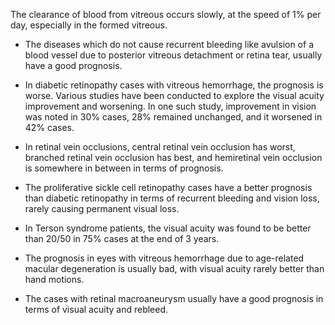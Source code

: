 The clearance of blood from vitreous occurs slowly, at the speed of 1% per day, especially in the formed vitreous.

- The diseases which do not cause recurrent bleeding like avulsion of a blood vessel due to posterior vitreous detachment or retina tear, usually have a good prognosis.

- In diabetic retinopathy cases with vitreous hemorrhage, the prognosis is worse. Various studies have been conducted to explore the visual acuity improvement and worsening. In one such study, improvement in vision was noted in 30% cases, 28% remained unchanged, and it worsened in 42% cases.

- In retinal vein occlusions, central retinal vein occlusion has worst, branched retinal vein occlusion has best, and hemiretinal vein occlusion is somewhere in between in terms of prognosis.

- The proliferative sickle cell retinopathy cases have a better prognosis than diabetic retinopathy in terms of recurrent bleeding and vision loss, rarely causing permanent visual loss.

- In Terson syndrome patients, the visual acuity was found to be better than 20/50 in 75% cases at the end of 3 years.

- The prognosis in eyes with vitreous hemorrhage due to age-related macular degeneration is usually bad, with visual acuity rarely better than hand motions.

- The cases with retinal macroaneurysm usually have a good prognosis in terms of visual acuity and rebleed.